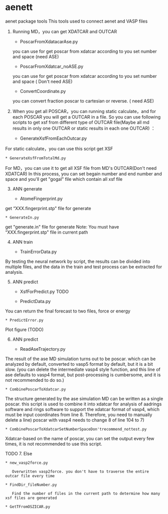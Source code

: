 # aenett
aenet package  tools 
This tools used to connect aenet and VASP files


1. Running MD，you can get XDATCAR and OUTCAR

	* PoscarFromXdatacarAse.py    

	you can use for get poscar from xdatcar according to you set number and space (need ASE)

	* PoscarFromXdatcar_noASE.py

	you can use for get poscar from xdatcar according to you set number and space ( Don't need ASE)

	* ConvertCoordinate.py

	you can convert fraction poscar to cartesian or reverse. ( need ASE)


2. When you get all POSCAR，you can running static calculate，and for each POSCAR you will get a OUTCAR in a file. So you can use following scripts to get xsf from different type of OUTCAR file(Maybe all md results in only one OUTCAR or static results in each one OUTCAR) ：


	* GenerateXsfFromEachOutcar.py     

For static calculate，you can use this script get XSF 

	* GenerateXsfFromTotalMd.py       

For MD，you can use it to get all XSF file from MD's OUTCAR(Don't need XDATCAR)
In this process, you can set begain  number and end number and space and you'll get "gogal" file which contain all xsf file


3. ANN generate

	* AtomeFingerprint.py

get “XXX.fingerprint.stp" file for generate

	* GenerateIn.py

get "generate.in" file for generate
Note: You must have “XXX.fingerprint.stp" file in current path


4. ANN train


	* TrainErrorData.py

By testing the neural network by script, the results can be divided into multiple files, and the data in the train and test process can be extracted for analysis.

5. ANN predict


	* XsfForPredict.py
TODO

	* PredictData.py

You can return the final forecast to two files, force or energy

	* PredictError.py

Plot figure (TODO)


6. ANN predict


	* ReadAseTrajectory.py

The result of the ase MD simulation turns out to be poscar. which can be analyzed by default, converted to vasp5 format by default, but it is a bit slow. (you can delete the intermediate vasp4 style function, and this line of ase defaults to vasp4 format, but post-processing is cumbersome, and it is not recommended to do so.) 

	* CombinePoscarToXdatcar.py

The structure generated by the ase simulation MD can be written as a single poscar. this script is used to combine it into xdatcar for analysis of aadrings software and rings software to support the xdatcar format of vasp4, which must be input coordinates from line 8. Therefore, you need to manually delete a line) poscar with vasp4 needs to change 8 of line 104 to 7) 

	* CombinePoscarToXdatcarSetNumberSpaceDon'trecommend_nottest.py

Xdatcar-based on the name of poscar, you can set the output every few times, it is not recommended to use this script. 


TODO
7. Else


	* new_vasp2force.py

       Overwritten vasp2force. you don't have to traverse the entire outcar file every time

	* FindDir_fileNumber.py

       Find the number of files in the current path to determine how many xsf files are generated 

	* GetTFromOSZICAR.py




